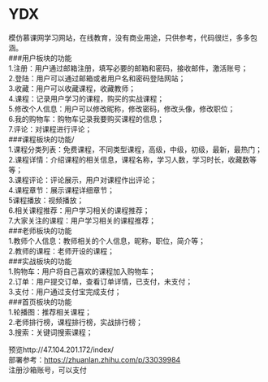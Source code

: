 # YDX
模仿慕课网学习网站，在线教育，没有商业用途，只供参考，代码很烂，多多包涵。<br>
###用户板块的功能<br>
1.注册：用户通过邮箱注册，填写必要的邮箱和密码，接收邮件，激活账号；<br>
2.登陆：用户可以通过邮箱或者用户名和密码登陆网站；<br>
3.收藏：用户可以收藏课程，收藏教师；<br>
4.课程：记录用户学习的课程，购买的实战课程；<br>
5.修改个人信息：用户可以修改昵称，修改密码，修改头像，修改职位；<br>
6.我的购物车：购物车记录我要购买课程的信息；<br>
7.评论：对课程进行评论；<br>
###课程板块的功能/<br>
1.课程分类列表：免费课程，不同类型课程，高级，中级，初级，最新，最热门；<br>
2.课程详情：介绍课程的相关信息，课程名称，学习人数，学习时长，收藏数等等；<br>
3.课程评论：评论展示，用户对课程作出评论；<br>
4.课程章节：展示课程详细章节；<br>
5课程播放：视频播放；<br>
6.相关课程推荐：用户学习相关的课程推荐；<br>
7.大家关注的课程：用户学习相关的课程推荐；<br>
###老师板块的功能<br>
1.教师个人信息：教师相关的个人信息，昵称，职位，简介等；<br>
2.教师的课程：老师开设的课程；<br>
###实战板块的功能<br>
1.购物车：用户将自己喜欢的课程加入购物车；<br>
2.订单：用户提交订单，查看订单详情，已支付，未支付；<br>
3.支付：用户通过支付宝完成支付；<br>
###首页板块的功能<br>
1.轮播图：推荐相关课程；<br>
2.老师排行榜，课程排行榜，实战排行榜；<br>
3.搜索：关键词搜索课程；<br>

预览http://47.104.201.172/index/<br>
部署参考：https://zhuanlan.zhihu.com/p/33039984<br>
注册沙箱账号，可以支付

